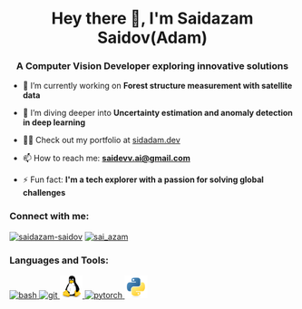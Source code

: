 <h1 align="center">Hey there 👋, I'm Saidazam Saidov(Adam)</h1>
<h3 align="center">A Computer Vision Developer exploring innovative solutions</h3>

- 🔭 I’m currently working on **Forest structure measurement with satellite data**

- 🌱 I’m diving deeper into **Uncertainty estimation and anomaly detection in deep learning**

- 👨‍💻 Check out my portfolio at [sidadam.dev](https://www.sidadam.dev)

- 📫 How to reach me: **saidevv.ai@gmail.com**

- ⚡ Fun fact: **I'm a tech explorer with a passion for solving global challenges**

<h3 align="left">Connect with me:</h3>
<p align="left">
<a href="https://linkedin.com/in/saidazam-saidov" target="blank"><img align="center" src="https://raw.githubusercontent.com/rahuldkjain/github-profile-readme-generator/master/src/images/icons/Social/linked-in-alt.svg" alt="saidazam-saidov" height="30" width="40" /></a>
<a href="https://instagram.com/sai_azam" target="blank"><img align="center" src="https://raw.githubusercontent.com/rahuldkjain/github-profile-readme-generator/master/src/images/icons/Social/instagram.svg" alt="sai_azam" height="30" width="40" /></a>
</p>

<h3 align="left">Languages and Tools:</h3>
<p align="left"> 
  <a href="https://www.gnu.org/software/bash/" target="_blank" rel="noreferrer"> 
    <img src="https://www.vectorlogo.zone/logos/gnu_bash/gnu_bash-icon.svg" alt="bash" width="40" height="40"/> 
  </a> 
  <a href="https://git-scm.com/" target="_blank" rel="noreferrer"> 
    <img src="https://www.vectorlogo.zone/logos/git-scm/git-scm-icon.svg" alt="git" width="40" height="40"/> 
  </a> 
  <a href="https://www.linux.org/" target="_blank" rel="noreferrer"> 
    <img src="https://raw.githubusercontent.com/devicons/devicon/master/icons/linux/linux-original.svg" alt="linux" width="40" height="40"/> 
  </a> 
  <a href="https://pytorch.org/" target="_blank" rel="noreferrer"> 
    <img src="https://www.vectorlogo.zone/logos/pytorch/pytorch-icon.svg" alt="pytorch" width="40" height="40"/> 
  </a> 
  <a href="https://www.python.org" target="_blank" rel="noreferrer"> 
    <img src="https://raw.githubusercontent.com/devicons/devicon/master/icons/python/python-original.svg" alt="python" width="40" height="40"/> 
  </a> 
 
</p>




